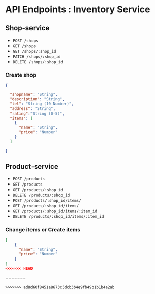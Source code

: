 # API Endpoints : Inventory Service

## Shop-service

- `POST /shops`
- `GET /shops`
- `GET /shops/:shop_id`
- `PATCH /shops/:shop_id`
- `DELETE /shops/:shop_id`

### Create shop
```json
{

  "shopname": "String",
  "description": "String",
  "tel": "String (10 Number)",
  "address": "String",
  "rating":"String (0-5)",
  "items": [
    {
      "name": "String",
      "price": "Number"
    }
  ]

}
```

## Product-service

- `POST /products`
- `GET /products`
- `GET /products/:shop_id`
- `DELETE /products/:shop_id`
- `POST /products/:shop_id/items/`
- `GET /products/:shop_id/items/`
- `GET /products/:shop_id/items/:item_id`
- `DELETE /products/:shop_id/items/:item_id`

### Change items or Create items
```json
[
    {
      "name": "String",
      "price": "Number"
    }
]
<<<<<<< HEAD
```
=======
```
>>>>>>> ad8d60f8451a8673c5dcb3b4e9fb49b1b1b4a2ab
